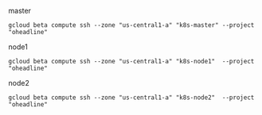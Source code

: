 master
```
gcloud beta compute ssh --zone "us-central1-a" "k8s-master" --project "oheadline"
```

node1
```
gcloud beta compute ssh --zone "us-central1-a" "k8s-node1"  --project "oheadline"
```

node2
```
gcloud beta compute ssh --zone "us-central1-a" "k8s-node2"  --project "oheadline"
```